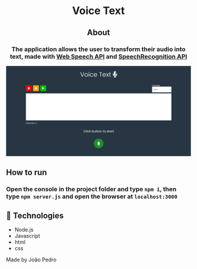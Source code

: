 <h1 align='center'>Voice Text</h1>

<h2 align='center'>About</h2>

<h3 align='center'>The application allows the user to transform their audio into text, made with <a href="https://developer.mozilla.org/en-US/docs/Web/API/Web_Speech_API">Web Speech API</a> and <a href="https://developer.mozilla.org/en-US/docs/Web/API/SpeechRecognition">SpeechRecognition API</a></h3>

<img src='client/img/gif-project.gif'> 

## How to run

### Open the console in the project folder and type <code>npm i</code>, then type <code>npm server.js</code> and open the browser at <code>localhost:3000</code> 

## 🚀 Technologies

<ul>
    <li>Node.js</li>
    <li>Javascript</li>
    <li>html</li>
    <li>css</li>
</ul>

Made by João Pedro
